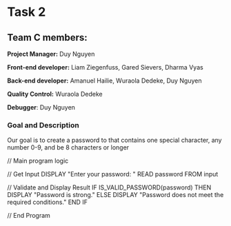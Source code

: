 # Task 2 #
## Team C members:
**Project Manager:**
Duy Nguyen

**Front-end developer:**
Liam Ziegenfuss, Gared Sievers, Dharma Vyas

**Back-end developer:**
Amanuel Hailie, Wuraola Dedeke, Duy Nguyen

**Quality Control:**
Wuraola Dedeke

**Debugger**:
Duy Nguyen<br/>


### Goal and Description
Our goal is to create a password to that contains one special character, any number 0-9, and be 8 characters or longer

// Main program logic

// Get Input
DISPLAY "Enter your password: "
READ password FROM input

// Validate and Display Result
IF IS_VALID_PASSWORD(password) THEN
    DISPLAY "Password is strong."
ELSE
    DISPLAY "Password does not meet the required conditions."
END IF

// End Program
